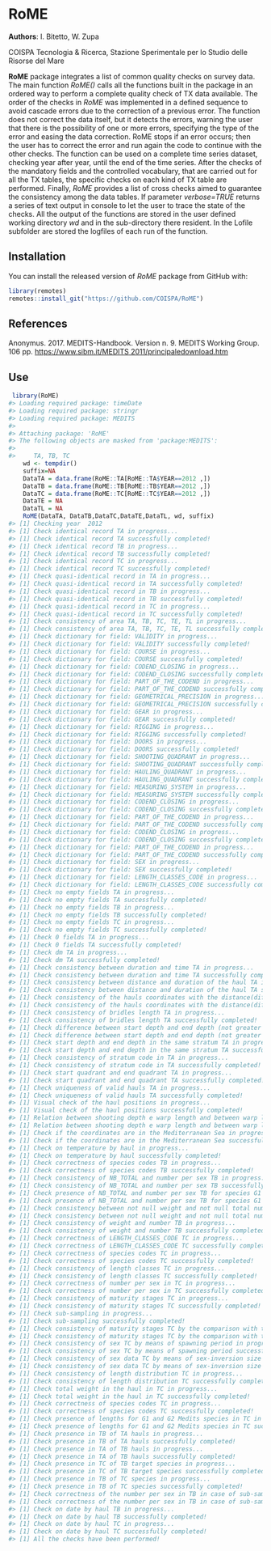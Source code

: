 
<!-- README.md is generated from README.Rmd. Please edit that file -->

# RoME

**Authors**: I. Bitetto, W. Zupa

COISPA Tecnologia & Ricerca, Stazione Sperimentale per lo Studio delle
Risorse del Mare <!-- badges: start --> <!-- badges: end -->

**RoME** package integrates a list of common quality checks on survey
data. The main function *RoME()* calls all the functions built in the
package in an ordered way to perform a complete quality check of TX data
available. The order of the checks in *RoME* was implemented in a
defined sequence to avoid cascade errors due to the correction of a
previous error. The function does not correct the data itself, but it
detects the errors, warning the user that there is the possibility of
one or more errors, specifying the type of the error and easing the data
correction. RoME stops if an error occurs; then the user has to correct
the error and run again the code to continue with the other checks. The
function can be used on a complete time series dataset, checking year
after year, until the end of the time series. After the checks of the
mandatory fields and the controlled vocabulary, that are carried out for
all the TX tables, the specific checks on each kind of TX table are
performed. Finally, *RoME* provides a list of cross checks aimed to
guarantee the consistency among the data tables. If parameter
*verbose=TRUE* returns a series of text output in console to let the
user to trace the state of the checks. All the output of the functions
are stored in the user defined working directory *wd* and in the
sub-directory there resident. In the Lofile subfolder are stored the
logfiles of each run of the function.

## Installation

You can install the released version of *RoME* package from
GitHub with:

``` r
library(remotes)
remotes::install_git("https://github.com/COISPA/RoME")

```

## References

Anonymus. 2017. MEDITS-Handbook. Version n. 9. MEDITS Working Group. 106
pp. [https://www.sibm.it/MEDITS 2011/principaledownload.htm](https://www.sibm.it/MEDITS%202011/principaledownload.htm)

## Use

``` r
 library(RoME)
#> Loading required package: timeDate
#> Loading required package: stringr
#> Loading required package: MEDITS
#> 
#> Attaching package: 'RoME'
#> The following objects are masked from 'package:MEDITS':
#> 
#>     TA, TB, TC
    wd <- tempdir()
    suffix=NA
    DataTA = data.frame(RoME::TA[RoME::TA$YEAR==2012 ,])
    DataTB = data.frame(RoME::TB[RoME::TB$YEAR==2012 ,])
    DataTC = data.frame(RoME::TC[RoME::TC$YEAR==2012 ,])
    DataTE = NA
    DataTL = NA
    RoME(DataTA, DataTB,DataTC,DataTE,DataTL, wd, suffix)
#> [1] Checking year  2012
#> [1] Check identical record TA in progress...
#> [1] Check identical record TA successfully completed!
#> [1] Check identical record TB in progress...
#> [1] Check identical record TB successfully completed!
#> [1] Check identical record TC in progress...
#> [1] Check identical record TC successfully completed!
#> [1] Check quasi-identical record in TA in progress...
#> [1] Check quasi-identical record in TA successfully completed!
#> [1] Check quasi-identical record in TB in progress...
#> [1] Check quasi-identical record in TB successfully completed!
#> [1] Check quasi-identical record in TC in progress...
#> [1] Check quasi-identical record in TC successfully completed!
#> [1] Check consistency of area TA, TB, TC, TE, TL in progress...
#> [1] Check consistency of area TA, TB, TC, TE, TL successfully completed!
#> [1] Check dictionary for field: VALIDITY in progress...
#> [1] Check dictionary for field: VALIDITY successfully completed!
#> [1] Check dictionary for field: COURSE in progress...
#> [1] Check dictionary for field: COURSE successfully completed!
#> [1] Check dictionary for field: CODEND_CLOSING in progress...
#> [1] Check dictionary for field: CODEND_CLOSING successfully completed!
#> [1] Check dictionary for field: PART_OF_THE_CODEND in progress...
#> [1] Check dictionary for field: PART_OF_THE_CODEND successfully completed!
#> [1] Check dictionary for field: GEOMETRICAL_PRECISION in progress...
#> [1] Check dictionary for field: GEOMETRICAL_PRECISION successfully completed!
#> [1] Check dictionary for field: GEAR in progress...
#> [1] Check dictionary for field: GEAR successfully completed!
#> [1] Check dictionary for field: RIGGING in progress...
#> [1] Check dictionary for field: RIGGING successfully completed!
#> [1] Check dictionary for field: DOORS in progress...
#> [1] Check dictionary for field: DOORS successfully completed!
#> [1] Check dictionary for field: SHOOTING_QUADRANT in progress...
#> [1] Check dictionary for field: SHOOTING_QUADRANT successfully completed!
#> [1] Check dictionary for field: HAULING_QUADRANT in progress...
#> [1] Check dictionary for field: HAULING_QUADRANT successfully completed!
#> [1] Check dictionary for field: MEASURING_SYSTEM in progress...
#> [1] Check dictionary for field: MEASURING_SYSTEM successfully completed!
#> [1] Check dictionary for field: CODEND_CLOSING in progress...
#> [1] Check dictionary for field: CODEND_CLOSING successfully completed!
#> [1] Check dictionary for field: PART_OF_THE_CODEND in progress...
#> [1] Check dictionary for field: PART_OF_THE_CODEND successfully completed!
#> [1] Check dictionary for field: CODEND_CLOSING in progress...
#> [1] Check dictionary for field: CODEND_CLOSING successfully completed!
#> [1] Check dictionary for field: PART_OF_THE_CODEND in progress...
#> [1] Check dictionary for field: PART_OF_THE_CODEND successfully completed!
#> [1] Check dictionary for field: SEX in progress...
#> [1] Check dictionary for field: SEX successfully completed!
#> [1] Check dictionary for field: LENGTH_CLASSES_CODE in progress...
#> [1] Check dictionary for field: LENGTH_CLASSES_CODE successfully completed!
#> [1] Check no empty fields TA in progress...
#> [1] Check no empty fields TA successfully completed!
#> [1] Check no empty fields TB in progress...
#> [1] Check no empty fields TB successfully completed!
#> [1] Check no empty fields TC in progress...
#> [1] Check no empty fields TC successfully completed!
#> [1] Check 0 fields TA in progress...
#> [1] Check 0 fields TA successfully completed!
#> [1] Check dm TA in progress...
#> [1] Check dm TA successfully completed!
#> [1] Check consistency between duration and time TA in progress...
#> [1] Check consistency between duration and time TA successfully completed!
#> [1] Check consistency between distance and duration of the haul TA in progress...
#> [1] Check consistency between distance and duration of the haul TA successfully completed!
#> [1] Check consistency of the hauls coordinates with the distance(difference not greater than 30%) in progress...
#> [1] Check consistency of the hauls coordinates with the distance(difference not greater than 30%) successfully completed!
#> [1] Check consistency of bridles length TA in progress...
#> [1] Check consistency of bridles length TA successfully completed!
#> [1] Check difference between start depth and end depth (not greater than 20%) in TA in progress...
#> [1] Check difference between start depth and end depth (not greater than 20%) in TA successfully completed!
#> [1] Check start depth and end depth in the same stratum TA in progress...
#> [1] Check start depth and end depth in the same stratum TA successfully completed!
#> [1] Check consistency of stratum code in TA in progress...
#> [1] Check consistency of stratum code in TA successfully completed!
#> [1] Check start quadrant and end quadrant TA in progress...
#> [1] Check start quadrant and end quadrant TA successfully completed!
#> [1] Check uniqueness of valid hauls TA in progress...
#> [1] Check uniqueness of valid hauls TA successfully completed!
#> [1] Visual check of the haul positions in progress...
#> [1] Visual check of the haul positions successfully completed!
#> [1] Relation between shooting depth e warp length and between warp length e wing opening in progress...
#> [1] Relation between shooting depth e warp length and between warp length e wing opening successfully completed!
#> [1] Check if the coordinates are in the Mediterranean Sea in progress...
#> [1] Check if the coordinates are in the Mediterranean Sea successfully completed!
#> [1] Check on temperature by haul in progress...
#> [1] Check on temperature by haul successfully completed!
#> [1] Check correctness of species codes TB in progress...
#> [1] Check correctness of species codes TB successfully completed!
#> [1] Check consistency of NB_TOTAL and number per sex TB in progress...
#> [1] Check consistency of NB_TOTAL and number per sex TB successfully completed!
#> [1] Check presence of NB_TOTAL and number per sex TB for species G1 in progress...
#> [1] Check presence of NB_TOTAL and number per sex TB for species G1 successfully completed!
#> [1] Check consistency between not null weight and not null total number in progress...
#> [1] Check consistency between not null weight and not null total number successfully completed!
#> [1] Check consistency of weight and number TB in progress...
#> [1] Check consistency of weight and number TB successfully completed!
#> [1] Check correctness of LENGTH_CLASSES_CODE TC in progress...
#> [1] Check correctness of LENGTH_CLASSES_CODE TC successfully completed!
#> [1] Check correctness of species codes TC in progress...
#> [1] Check correctness of species codes TC successfully completed!
#> [1] Check consistency of length classes TC in progress...
#> [1] Check consistency of length classes TC successfully completed!
#> [1] Check correctness of number per sex in TC in progress...
#> [1] Check correctness of number per sex in TC successfully completed!
#> [1] Check consistency of maturity stages TC in progress...
#> [1] Check consistency of maturity stages TC successfully completed!
#> [1] Check sub-sampling in progress...
#> [1] Check sub-sampling successfully completed!
#> [1] Check consistency of maturity stages TC by the comparison with the length of smallest mature individuals reported in bibliography in progress...
#> [1] Check consistency of maturity stages TC by the comparison with the length of smallest mature individuals reported in bibliography successfully completed!
#> [1] Check consistency of sex TC by means of spawning period in progress...
#> [1] Check consistency of sex TC by means of spawning period successfully completed!
#> [1] Check consistency of sex data TC by means of sex-inversion size in progress...
#> [1] Check consistency of sex data TC by means of sex-inversion size successfully completed!
#> [1] Check consistency of length distribution TC in progress...
#> [1] Check consistency of length distribution TC successfully completed!
#> [1] Check total weight in the haul in TC in progress...
#> [1] Check total weight in the haul in TC successfully completed!
#> [1] Check correctness of species codes TC in progress...
#> [1] Check correctness of species codes TC successfully completed!
#> [1] Check presence of lengths for G1 and G2 Medits species in TC in progress...
#> [1] Check presence of lengths for G1 and G2 Medits species in TC successfully completed!
#> [1] Check presence in TB of TA hauls in progress...
#> [1] Check presence in TB of TA hauls successfully completed!
#> [1] Check presence in TA of TB hauls in progress...
#> [1] Check presence in TA of TB hauls successfully completed!
#> [1] Check presence in TC of TB target species in progress...
#> [1] Check presence in TC of TB target species successfully completed!
#> [1] Check presence in TB of TC species in progress...
#> [1] Check presence in TB of TC species successfully completed!
#> [1] Check correctness of the number per sex in TB in case of sub-sampling in TC   in progress...
#> [1] Check correctness of the number per sex in TB in case of sub-sampling in TC   successfully completed!
#> [1] Check on date by haul TB in progress...
#> [1] Check on date by haul TB successfully completed!
#> [1] Check on date by haul TC in progress...
#> [1] Check on date by haul TC successfully completed!
#> [1] All the checks have been performed!
```
